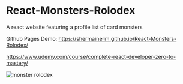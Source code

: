 # React-Monsters-Rolodex

A react website featuring a profile list of card monsters

Github Pages Demo: https://shermainelim.github.io/React-Monsters-Rolodex/

https://www.udemy.com/course/complete-react-developer-zero-to-mastery/ 

![monster rolodex](https://user-images.githubusercontent.com/65886071/160218695-036d59bc-3271-4675-80e0-07817fd778cf.png)
